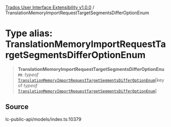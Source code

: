 [Trados User Interface Extensibility v1.0.0](../wiki/globals) / TranslationMemoryImportRequestTargetSegmentsDifferOptionEnum

# Type alias: TranslationMemoryImportRequestTargetSegmentsDifferOptionEnum

> **TranslationMemoryImportRequestTargetSegmentsDifferOptionEnum**: *typeof* [`TranslationMemoryImportRequestTargetSegmentsDifferOptionEnum`](../wiki/Variable.TranslationMemoryImportRequestTargetSegmentsDifferOptionEnum)\[keyof *typeof* [`TranslationMemoryImportRequestTargetSegmentsDifferOptionEnum`](../wiki/Variable.TranslationMemoryImportRequestTargetSegmentsDifferOptionEnum)\]

## Source

lc-public-api/models/index.ts:10379
